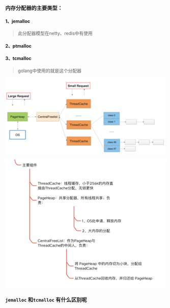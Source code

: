 ### 内存分配器的主要类型：

#### 1、jemalloc

> 此分配器模型在netty、redis中有使用

#### 2、ptmalloc



#### 3、tcmalloc

> golang中使用的就是这个分配器

![image-20220321222123894](netty_memory_pool.assets/image-20220321222123894.png)

![image-20220321222205009](netty_memory_pool.assets/image-20220321222205009.png)



### `jemalloc` 和`tcmalloc` 有什么区别呢

